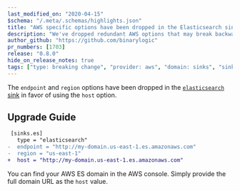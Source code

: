```yaml
---
last_modified_on: "2020-04-15"
$schema: "/.meta/.schemas/highlights.json"
title: "AWS specific options have been dropped in the Elasticsearch sink"
description: "We've dropped redundant AWS options that may break backward compatibility"
author_github: "https://github.com/binarylogic"
pr_numbers: [1703]
release: "0.8.0"
hide_on_release_notes: true
tags: ["type: breaking change", "provider: aws", "domain: sinks", "sink: elasticsearch"]
---
```


The `endpoint` and `region` options have been dropped in the [`elasticsearch`
sink][docs.sinks.elasticsearch] in favor of using the `host` option.

## Upgrade Guide

```diff title="vector.toml"
 [sinks.es]
   type = "elasticsearch"
-  endpoint = "http://my-domain.us-east-1.es.amazonaws.com"
-  region = "us-east-1"
+  host = "http://my-domain.us-east-1.es.amazonaws.com"
```

You can find your AWS ES domain in the AWS console. Simply provide the full
domain URL as the `host` value.


[docs.sinks.elasticsearch]: /docs/reference/sinks/elasticsearch/

